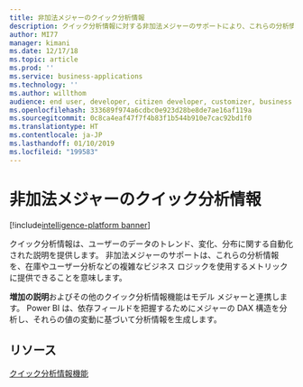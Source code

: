 ```yaml
---
title: 非加法メジャーのクイック分析情報
description: クイック分析情報に対する非加法メジャーのサポートにより、これらの分析情報を、在庫やユーザー分析などの複雑なビジネス ロジックを使用するメトリックに提供することができます
author: MI77
manager: kimani
ms.date: 12/17/18
ms.topic: article
ms.prod: ''
ms.service: business-applications
ms.technology: ''
ms.author: willthom
audience: end user, developer, citizen developer, customizer, business analyst, IT pro
ms.openlocfilehash: 333689f974a6cdbc0e923d28be8de7ae16af119a
ms.sourcegitcommit: 0c8ca4eaf47f7f4b83f1b544b910e7cac92bd1f0
ms.translationtype: HT
ms.contentlocale: ja-JP
ms.lasthandoff: 01/10/2019
ms.locfileid: "199583"
---
```

# <a name="quick-insights-for-non-additive-measures"></a>非加法メジャーのクイック分析情報

[!include[intelligence-platform banner](../../includes/intelligence-platform.md)]

クイック分析情報は、ユーザーのデータのトレンド、変化、分布に関する自動化された説明を提供します。 非加法メジャーのサポートは、これらの分析情報を、在庫やユーザー分析などの複雑なビジネス ロジックを使用するメトリックに提供できることを意味します。 

**増加の説明**およびその他のクイック分析情報機能はモデル メジャーと連携します。 Power BI は、依存フィールドを把握するためにメジャーの DAX 構造を分析し、それらの値の変動に基づいて分析情報を生成します。

## <a name="resources"></a>リソース
[クイック分析情報機能](https://docs.microsoft.com/power-bi/desktop-insights)

<!--
### Who uses this feature
This feature is intended for all report users. It works without any additional setup. 
## Status
### Development status
Complete
#### Target timeframe
October ‘18
-->
